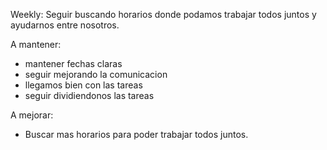 
Weekly:
Seguir buscando horarios donde podamos trabajar todos juntos y ayudarnos entre nosotros. 

A mantener: 
- mantener fechas claras
- seguir mejorando la comunicacion
- llegamos bien con las tareas
- seguir dividiendonos las tareas

A mejorar:
- Buscar mas horarios para poder trabajar todos juntos.